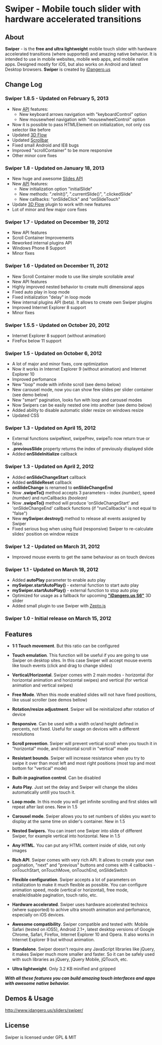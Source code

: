 <h1>Swiper - Mobile touch slider with hardware accelerated transitions</h1>
<h2>About</h2>
<p><strong>Swiper</strong> - is the <strong>free and ultra lightweight</strong> mobile touch slider with hardware accelerated transitions (where supported) and amazing native behavior. It is intended to use in mobile websites, mobile web apps, and mobile native apps. Designed mostly for iOS, but also works on Android and latest Desktop browsers. <strong>Swiper</strong> is created by <a href="http://www.idangero.us">iDangero.us</a></p>
<h2>Change Log</h2>
<h3>Swiper 1.8.5 - Updated on February 5, 2013</h3>
<ul>
  <li>
    New <a href="http://www.idangero.us/sliders/swiper/api.php">API</a> features:
    <ul>
      <li>New keyboard arrows navigation with "keyboardControl" option</li>
      <li>New mousewheel navigation with "mousewheelControl" option</li>
    </ul>
  </li>
  <li>Now it is possible to pass HTMLElement on initialization, not only css selector like before</li>
  <li>Updated <a href="http://www.idangero.us/sliders/swiper/plugins/3dflow.php">3D Flow</a></li>
  <li>Updated <a href="http://www.idangero.us/sliders/swiper/plugins/scrollbar.php">Scrollbar</a></li>
  <li>Fixed small Android and IE8 bugs</li>
  <li>Improved "scrollContainer" to be more responsive</li>
  <li>Other minor core fixes</li>
</ul>
<h3>Swiper 1.8 - Updated on January 18, 2013</h3>
<ul>
  <li>New huge and awesome <a href="http://www.idangero.us/sliders/swiper/api.php#slidesapi">Slides API</a></li>
  <li>
    New <a href="http://www.idangero.us/sliders/swiper/api.php">API</a> features:
    <ul>
      <li>New initialization option "initialSlide"</li>
      <li>New methods: ".reInit()", ".currentSlide()", ".clickedSlide"</li>
      <li>New callbacks: "onSlideClick" and "onSlideTouch"</li>
    </ul>
  </li>
  <li>Update <a href="http://www.idangero.us/sliders/swiper/plugins/3dflow.php">3D Flow</a> plugin to work with new features</li>
  <li>Lot of minor and few major core fixes</li>
</ul>
<h3>Swiper 1.7 - Updated on December 19, 2012</h3>
<ul>
	<li>New API features</li>
	<li>Scroll Container Improvements</li>
	<li>Reworked internal plugins API</li>
	<li>Windows Phone 8 Support</li>
	<li>Minor fixes</li>
</ul>
<h3>Swiper 1.6 - Updated on December 11, 2012</h3>
<ul>
	<li>New Scroll Container mode to use like simple scrollable area!</li>
	<li>New API features</li>
	<li>Highly improved nested behavior to create multi dimensional apps</li>
	<li>Fixed auto play in loop mode</li>
	<li>Fixed initialization "delay" in loop mode</li>
	<li>New internal plugins API (beta). It allows to create own Swiper plugins</li>
	<li>Improved Internet Explorer 8 support</li>
	<li>Minor fixes</li>
</ul>
<h3>Swiper 1.5.5 - Updated on October 20, 2012</h3>
<ul>
	<li>Internet Explorer 8 support (without animation)</li>
	<li>FireFox below 11 support</li>
</ul>
<h3>Swiper 1.5 - Updated on October 6, 2012</h3>
<ul>
	<li>A lot of major and minor fixes, core optimization</li>
	<li>Now it works in Internet Explorer 9 (without animation) and Internet Explorer 10</li>
	<li>Improved perfomance</li>
	<li>New "loop" mode with infinite scroll (see demo below)</li>
	<li>New carousel mode, now you can show few slides per slider container (see demo below)</li>
	<li>New "smart" pagination, looks fun with loop and carousel modes</li>
	<li>Now Swipers can be easily nested one into another (see demo below)</li>
	<li>Added ability to disable automatic slider resize on windows resize</li>
	<li>Updated CSS</li>
</ul>
<h3>Swiper 1.3 - Updated on April 15, 2012</h3>
<ul>
	<li>External functions swipeNext, swipePrev, swipeTo now return true or false.</li>
	<li><strong>.previousSlide</strong> property returns the index of previously displayed slide</li>
	<li>Added <strong>onSlideInitialize</strong> callback</li>
</ul>
<h3>Swiper 1.3 - Updated on April 2, 2012</h3>
<ul>
	<li>Added <strong>onSlideChangeStart</strong> callback</li>
	<li>Added <strong>onSlideReset</strong> callback</li>
	<li><strong>onSlideChange</strong> is renamed to <strong>onSlideChangeEnd</strong></li>
	<li>Now <strong>.swipeTo()</strong> method accepts 3 parameters - index <em>(number)</em>, speed <em>(number)</em> and runCallbacks <em>(boolean)</em></li>
	<li>Now <strong>.swipeTo()</strong> method will produce 'onSlideChangeStart' and 'onSlideChangeEnd' callback functions (if "runCallbacks" is not equal to "false")</li>
	<li>New <strong>mySwiper.destroy()</strong> method to release all events assigned by Swiper</li>
	<li>Fixed serious bug when using fluid (responsive) Swiper to re-calculate slides' position on window resize</li>
</ul>
<h3>Swiper 1.2 - Updated on March 31, 2012</h3>
<ul>
	<li>Improved mouse events to get the same behaviour as on touch devices</li>
</ul>
<h3>Swiper 1.1 - Updated on March 18, 2012</h3>
<ul>
	<li>Added <strong>autoPlay</strong> parameter to enable auto play</li>
    <li><strong>mySwiper.startAutoPlay()</strong> - external function to start auto play</li>
    <li><strong>mySwiper.startAutoPlay()</strong> - external function to stop auto play</li>
    <li>Optimized for usage as a fallback for upcoming <a href="http://www.idangero.us/sliders/s6/" target="_blank"><strong>"iDangero.us S6"</strong></a> 3D slider</li>
    <li>Added small plugin to use Swiper with <a href="http://zeptojs.com" target="_blank">Zepto.js</a></li>
</ul>
<h3>Swiper 1.0 - Initial release on March 15, 2012</h3>

<h2>Features</h2>
<ul>
	<li><p><strong>1:1 Touch movement</strong>. But this ratio can be configured</p></li>
	<li><p><strong>Touch emulation</strong>. This function will be useful if you are going to use Swiper on desktop sites. In this case Swiper will accept mouse events like touch events (click and drag to change slides)</p></li>
	<li><p><strong>Vertical/Horizontal</strong>. Swiper comes with 2 main modes - horizontal (for horizontal animation and horizontal swipes) and vertical (for vertical animation and vertical swipes)</p></li>
	<li><p><strong>Free Mode</strong>. When this mode enabled slides will not have fixed positions, like usual scroller (see demos bellow)</p></li>
	<li><p><strong>Rotation/resize adjustment</strong>. Swiper will be reinitialized after rotation of device</p></li>
	<li><p><strong>Responsive</strong>. Can be used with a width or/and height defined in percents, not fixed. Useful for usage on devices with a different resolutions</p></li>
	<li><p><strong>Scroll prevention</strong>. Swiper will prevent vertical scroll when you touch it in "horizontal" mode, and horizontal scroll in "vertical" mode</p></li>
	<li><p><strong>Resistant bounds</strong>. Swiper will increase resistance when you try to swipe it over than most left and most right positions (most top and most bottom for "vertical" mode)</p></li>
	<li><p><strong>Built-in pagination control</strong>. Can be disabled</p></li>
	<li><p><strong>Auto Play</strong>. Just set the delay and Swiper will change the slides automatically untill you touch it.</p></li>
	<li><p><strong>Loop mode</strong>. In this mode you will get infinite scrolling and first slides will repeat after last ones. <span class="new-in">New in 1.5</span></p></li>
	<li><p><strong>Carousel mode</strong>. Swiper allows you to set numbers of slides you want to display at the same time on slider's container. <span class="new-in">New in 1.5</span></p></li>
	<li><p><strong>Nested Swipers.</strong> You can insert one Swiper into slide of different Swiper, for example vertical into horizontal. <span class="new-in">New in 1.5</span></p></li>
	<li><p><strong>Any HTML</strong>. You can put any HTML content inside of slide, not only images</p></li>
	<li><p><strong>Rich API</strong>. Swiper comes with very rich API. It allows to create your own pagination, "next" and "previous" buttons and comes with 4 callbacks - onTouchStart, onTouchMove, onTouchEnd, onSlideSwitch </p></li>
	<li><p><strong>Flexible configuration</strong>. Swiper accepts a lot of parameters on initialization to make it much flexible as possible. You can configure animation speed, mode (vertical or horizontal), free mode, enable/disable pagination, touch ratio, etc.</p></li>
	<li><p><strong>Hardware accelerated</strong>. Swiper uses hardware accelerated technics (where supported) to achive ultra smooth animation and perfomance, especially on iOS devices.</p></li>
	<li><p><strong>Awesome compatibility</strong>. Swiper compatible and tested with: Mobile Safari (tested on iOS5), Android 2.1+, latest desktop versions of Google Chrome, Safari, Firefox, Internet Explorer 10 and Opera. It also works in Internet Explorer 9 but without animation.</p></li>
	<li><p><strong>Standalone</strong>. Swiper doesn't require any JavaScript libraries like jQuery, it makes Swiper much more smaller and faster. So it can be safely used with such libraries as jQuery, jQuery Mobile, jQTouch, etc.</p></li>
	<li><p><strong>Ultra lightweight</strong>. Only 3.2 KB minified and gzipped</p></li>
</ul>
<p><em><strong>With all these features you can build amazing touch interfaces and apps with awesome native behavior.</strong></em></p>

<h2>Demos & Usage</h2>
<p><a href="http://www.idangero.us/sliders/swiper/">http://www.idangero.us/sliders/swiper/</a></p>

<h2>License</h2>
<p>Swiper is licensed under GPL & MIT</p>
